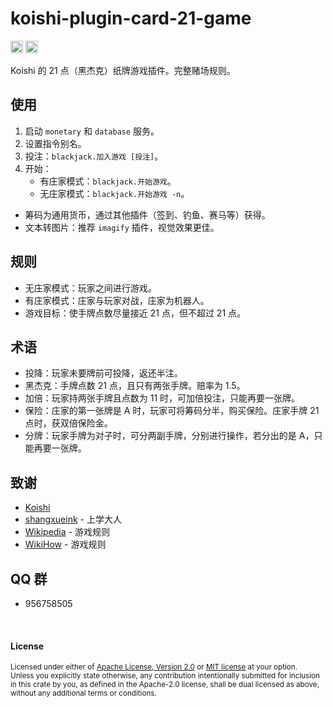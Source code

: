 # koishi-plugin-card-21-game

[<img alt="github" src="https://img.shields.io/badge/github-araea/card_21_game-8da0cb?style=for-the-badge&labelColor=555555&logo=github" height="20">](https://github.com/araea/koishi-plugin-card-21-game)
[<img alt="npm" src="https://img.shields.io/npm/v/koishi-plugin-card-21-game.svg?style=for-the-badge&color=fc8d62&logo=npm" height="20">](https://www.npmjs.com/package/koishi-plugin-card-21-game)

Koishi 的 21 点（黑杰克）纸牌游戏插件。完整赌场规则。

## 使用

1. 启动 `monetary` 和 `database` 服务。
2. 设置指令别名。
3. 投注：`blackjack.加入游戏 [投注]`。
4. 开始：
   - 有庄家模式：`blackjack.开始游戏`。
   - 无庄家模式：`blackjack.开始游戏 -n`。

- 筹码为通用货币，通过其他插件（签到、钓鱼、赛马等）获得。
- 文本转图片：推荐 `imagify` 插件，视觉效果更佳。

## 规则

- 无庄家模式：玩家之间进行游戏。
- 有庄家模式：庄家与玩家对战，庄家为机器人。
- 游戏目标：使手牌点数尽量接近 21 点，但不超过 21 点。

## 术语

- 投降：玩家未要牌前可投降，返还半注。
- 黑杰克：手牌点数 21 点，且只有两张手牌。赔率为 1.5。
- 加倍：玩家持两张手牌且点数为 11 时，可加倍投注，只能再要一张牌。
- 保险：庄家的第一张牌是 A 时，玩家可将筹码分半，购买保险。庄家手牌 21 点时，获双倍保险金。
- 分牌：玩家手牌为对子时，可分两副手牌，分别进行操作，若分出的是 A，只能再要一张牌。

## 致谢

- [Koishi](https://koishi.chat/)
- [shangxueink](https://github.com/araea/koishi-plugin-message-counter/pull/11) - 上学大人
- [Wikipedia](https://zh.wikipedia.org/wiki/%E4%BA%8C%E5%8D%81%E4%B8%80%E9%BB%9E) - 游戏规则
- [WikiHow](https://zh.wikihow.com/%E7%8E%A921%E7%82%B9) - 游戏规则

## QQ 群

- 956758505

<br>

#### License

<sup>
Licensed under either of <a href="../ds-r-c/LICENSE-APACHE">Apache License, Version
2.0</a> or <a href="../ds-r-c/LICENSE-MIT">MIT license</a> at your option.
</sup>

<br>

<sub>
Unless you explicitly state otherwise, any contribution intentionally submitted
for inclusion in this crate by you, as defined in the Apache-2.0 license, shall
be dual licensed as above, without any additional terms or conditions.
</sub>
